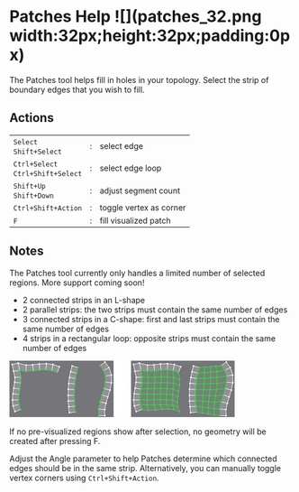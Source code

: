 # Patches Help ![](patches_32.png width:32px;height:32px;padding:0px)

The Patches tool helps fill in holes in your topology.
Select the strip of boundary edges that you wish to fill.

## Actions

|  |  |  |
| --- | --- | --- |
| `Select` <br> `Shift+Select` | : | select edge |
| `Ctrl+Select` <br> `Ctrl+Shift+Select` | : | select edge loop |
| `Shift+Up` <br> `Shift+Down` | : | adjust segment count |
| `Ctrl+Shift+Action` | : | toggle vertex as corner |
| `F` | : | fill visualized patch |

## Notes

The Patches tool currently only handles a limited number of selected regions.
More support coming soon!

- 2 connected strips in an L-shape
- 2 parallel strips: the two strips must contain the same number of edges
- 3 connected strips in a C-shape: first and last strips must contain the same number of edges
- 4 strips in a rectangular loop: opposite strips must contain the same number of edges

![](help_patches_2sides_beforeafter.png)

If no pre-visualized regions show after selection, no geometry will be created after pressing F.

Adjust the Angle parameter to help Patches determine which connected edges should be in the same strip.
Alternatively, you can manually toggle vertex corners using `Ctrl+Shift+Action`.

